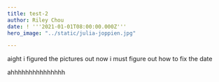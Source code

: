 ```yaml
---
title: test-2
author: Riley Chou
date: ! '''2021-01-01T08:00:00.000Z'''
hero_image: "../static/julia-joppien.jpg"

---
```

aight i figured the pictures out now i must figure out how to fix the date

ahhhhhhhhhhhhhhh